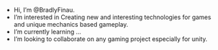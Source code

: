 - Hi, I’m @BradlyFinau.
- I’m interested in Creating new and interesting technologies for games and unique mechanics based gameplay.
- I’m currently learning ...
- I’m looking to collaborate on any gaming project especially for unity.
